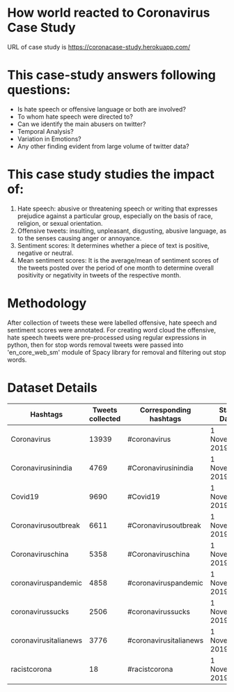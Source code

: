 # How world reacted to Coronavirus Case Study

URL of case study is https://coronacase-study.herokuapp.com/

# This case-study answers following questions:

- Is hate speech or offensive language or both are involved?
- To whom hate speech were directed to?
- Can we identify the main abusers on twitter?
- Temporal Analysis?
- Variation in Emotions?
- Any other finding evident from large volume of twitter data?

# This case study studies the impact of:

1. Hate speech: abusive or threatening speech or writing that expresses prejudice against a particular group, especially on the basis of race, religion, or sexual orientation. 
2. Offensive tweets: insulting, unpleasant, disgusting, abusive language, as to the senses causing anger or annoyance. 
3. Sentiment scores: It determines whether a piece of text is positive, negative or neutral. 
4. Mean sentiment scores: It is the average/mean of sentiment scores of the tweets posted over the period of one month to determine overall positivity or negativity in tweets of the respective month.

# Methodology

After collection of tweets these were labelled offensive, hate speech and sentiment scores were annotated.
For creating word cloud the offensive, hate speech tweets were pre-processed using regular expressions in python, then for stop words removal tweets were passed into 'en_core_web_sm' module of Spacy library for removal and filtering out stop words.

# Dataset Details

Hashtags | Tweets collected | Corresponding hashtags | Start Date | End Date 
------------ | ------------- | ------------- | ------------- | ------------- |
Coronavirus | 13939 | #coronavirus | 1 November 2019 | 30 May 2020
 Coronavirusinindia | 4769 | #Coronavirusinindia | 1 November 2019 | 30 May 2020
 Covid19 | 9690 | #Covid19 | 1 November 2019 | 30 May 2020
 Coronavirusoutbreak | 6611 | #Coronavirusoutbreak | 1 November 2019 | 30 May 2020
 Coronaviruschina | 5358 | #Coronaviruschina | 1 November 2019 | 30 May 2020
 coronaviruspandemic | 4858 | #coronaviruspandemic | 1 November 2019 | 30 May 2020
 coronavirussucks | 2506 | #coronavirussucks | 1 November 2019 | 30 May 2020
 coronavirusitalianews | 3776 | #coronavirusitalianews | 1 November 2019 | 30 May 2020
 racistcorona | 18 | #racistcorona | 1 November 2019 | 30 May 2020

